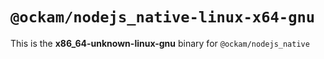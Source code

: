 # `@ockam/nodejs_native-linux-x64-gnu`

This is the **x86_64-unknown-linux-gnu** binary for `@ockam/nodejs_native`
